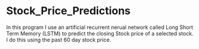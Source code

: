 # Stock_Price_Predictions
In this program I use an artificial recurrent nerual network called Long Short Term Memory (LSTM) to predict the closing Stock price of a selected stock. I do this using the past 60 day stock price.
